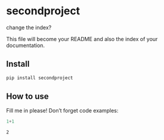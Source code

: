 secondproject
================

<!-- WARNING: THIS FILE WAS AUTOGENERATED! DO NOT EDIT! -->

change the index?

This file will become your README and also the index of your
documentation.

## Install

``` sh
pip install secondproject
```

## How to use

Fill me in please! Don’t forget code examples:

``` python
1+1
```

    2
